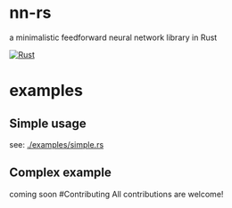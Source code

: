 # nn-rs
a minimalistic feedforward neural network library in Rust

[![Rust](https://github.com/pro465/nn-rs/actions/workflows/rust.yml/badge.svg)](https://github.com/pro465/nn-rs/actions/workflows/rust.yml)

# examples
## Simple usage
see: <a href="./examples/simple.rs">./examples/simple.rs</a>
## Complex example
coming soon
#Contributing
All contributions are welcome!
